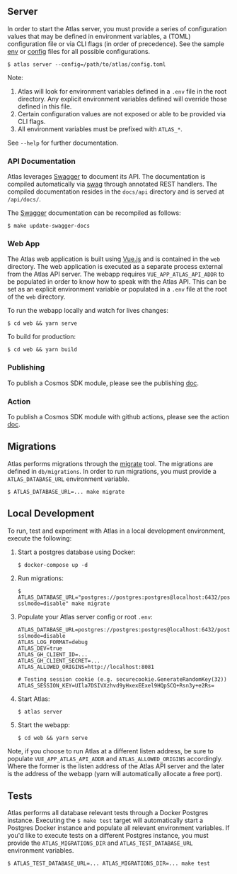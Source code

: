 
## Server

In order to start the Atlas server, you must provide a series of configuration
values that may be defined in environment variables, a (TOML) configuration file
or via CLI flags (in order of precedence). See the sample [env](./.env.sample) or
[config](./config.sample.toml) files for all possible configurations.

```shel
$ atlas server --config=/path/to/atlas/config.toml
```

Note:

1. Atlas will look for environment variables defined in a `.env` file in the
root directory. Any explicit environment variables defined will override those
defined in this file.
2. Certain configuration values are not exposed or able to be provided via CLI flags.
3. All environment variables must be prefixed with `ATLAS_*`.

See `--help` for further documentation.

### API Documentation

Atlas leverages [Swagger](https://swagger.io/) to document its API. The documentation
is compiled automatically via [swag](https://github.com/swaggo/swag/) through
annotated REST handlers. The compiled documentation resides in the `docs/api`
directory and is served at `/api/docs/`.

The [Swagger](https://swagger.io/) documentation can be recompiled as follows:

```shell
$ make update-swagger-docs
```

### Web App

The Atlas web application is built using [Vue.js](https://vuejs.org/) and is
contained in the `web` directory. The web application is executed as a separate
process external from the Atlas API server. The webapp requires `VUE_APP_ATLAS_API_ADDR`
to be populated in order to know how to speak with the Atlas API. This can be
set as an explicit environment variable or populated in a `.env` file at the root
of the `web` directory.

To run the webapp locally and watch for lives changes:

```shell
$ cd web && yarn serve
```

To build for production:

```shell
$ cd web && yarn build
```

### Publishing

To publish a Cosmos SDK module, please see the publishing [doc](https://github.com/cosmos/atlas/blob/main/docs/publishing.md).

### Action

To publish a Cosmos SDK module with github actions, please see the action [doc](https://github.com/cosmos/atlas/blob/main/docs/action.md).

## Migrations

Atlas performs migrations through the [migrate](https://github.com/golang-migrate/migrate)
tool. The migrations are defined in `db/migrations`. In order to run migrations,
you must provide a `ATLAS_DATABASE_URL` environment variable.

```shell
$ ATLAS_DATABASE_URL=... make migrate
```

## Local Development

To run, test and experiment with Atlas in a local development environment, execute
the following:

1. Start a postgres database using Docker:

   ```shell
   $ docker-compose up -d
   ```

2. Run migrations:

   ```shell
   $ ATLAS_DATABASE_URL="postgres://postgres:postgres@localhost:6432/postgres?sslmode=disable" make migrate
   ```

3. Populate your Atlas server config or root `.env`:

   ```env
   ATLAS_DATABASE_URL=postgres://postgres:postgres@localhost:6432/postgres?sslmode=disable
   ATLAS_LOG_FORMAT=debug
   ATLAS_DEV=true
   ATLAS_GH_CLIENT_ID=...
   ATLAS_GH_CLIENT_SECRET=...
   ATLAS_ALLOWED_ORIGINS=http://localhost:8081

   # Testing session cookie (e.g. securecookie.GenerateRandomKey(32))
   ATLAS_SESSION_KEY=UIla7DSIVXzhvd9yHxexEExel9HQpSCQ+Rsn3y+e2Rs=
   ```

4. Start Atlas:

   ```shell
   $ atlas server
   ```

5. Start the webapp:

   ```shell
   $ cd web && yarn serve
   ```

Note, if you choose to run Atlas at a different listen address, be sure to populate
`VUE_APP_ATLAS_API_ADDR` and `ATLAS_ALLOWED_ORIGINS` accordingly. Where the former
is the listen address of the Atlas API server and the later is the address of
the webapp (yarn will automatically allocate a free port).

## Tests

Atlas performs all database relevant tests through a Docker Postgres instance.
Executing the `$ make test` target will automatically start a Postgres Docker
instance and populate all relevant environment variables. If you'd like to execute
tests on a different Postgres instance, you must provide the `ATLAS_MIGRATIONS_DIR`
and `ATLAS_TEST_DATABASE_URL` environment variables.

```shell
$ ATLAS_TEST_DATABASE_URL=... ATLAS_MIGRATIONS_DIR=... make test
```
